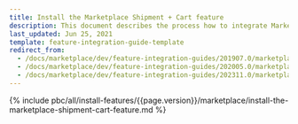 ```yaml
---
title: Install the Marketplace Shipment + Cart feature
description: This document describes the process how to integrate Marketplace Shipment and cart feature into your project
last_updated: Jun 25, 2021
template: feature-integration-guide-template
redirect_from:
  - /docs/marketplace/dev/feature-integration-guides/201907.0/marketplace-shipment-cart-feature-integration.html
  - /docs/marketplace/dev/feature-integration-guides/202005.0/marketplace-shipment-cart-feature-integration.html
  - /docs/marketplace/dev/feature-integration-guides/202311.0/marketplace-shipment-cart-feature-integration.html
---
```


{% include pbc/all/install-features/{{page.version}}/marketplace/install-the-marketplace-shipment-cart-feature.md %} <!-- To edit, see /_includes/pbc/all/install-features/202311.0/marketplace/install-the-marketplace-shipment-cart-feature.md -->
